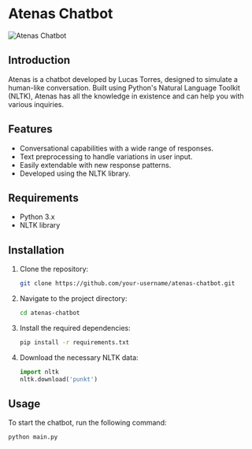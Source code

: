 # Atenas Chatbot

![Atenas Chatbot](https://i.pinimg.com/originals/3b/e2/f4/3be2f445535301ebc8d739576ce8b36d.gif)

## Introduction

Atenas is a chatbot developed by Lucas Torres, designed to simulate a human-like conversation. Built using Python's Natural Language Toolkit (NLTK), Atenas has all the knowledge in existence and can help you with various inquiries.

## Features

- Conversational capabilities with a wide range of responses.
- Text preprocessing to handle variations in user input.
- Easily extendable with new response patterns.
- Developed using the NLTK library.

## Requirements

- Python 3.x
- NLTK library

## Installation

1. Clone the repository:

    ```bash
    git clone https://github.com/your-username/atenas-chatbot.git
    ```

2. Navigate to the project directory:

    ```bash
    cd atenas-chatbot
    ```

3. Install the required dependencies:

    ```bash
    pip install -r requirements.txt
    ```

4. Download the necessary NLTK data:

    ```python
    import nltk
    nltk.download('punkt')
    ```

## Usage

To start the chatbot, run the following command:

```bash
python main.py
